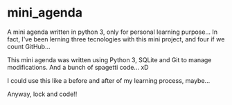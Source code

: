 # mini_agenda
A mini agenda written in python 3, only for personal learning purpose...
In fact, I've been lerning three tecnologies with this mini project, and four if we count GitHub...

This mini agenda was written using Python 3, SQLite and Git to manage modifications. And a bunch of spagetti code... xD

I could use this like a before and after of my learning process, maybe...

Anyway, lock and code!!
